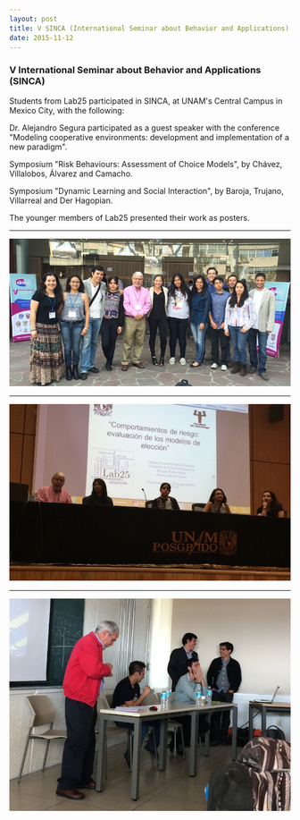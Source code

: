 ```yaml
---
layout: post
title: V SINCA (International Seminar about Behavior and Applications)
date: 2015-11-12
---
```


### V International Seminar about Behavior and Applications (SINCA)

Students from Lab25 participated in SINCA, at UNAM's Central Campus in Mexico City, with the following:

Dr. Alejandro Segura participated as a guest speaker with the conference "Modeling cooperative environments: development and implementation of a new paradigm". 

Symposium "Risk Behaviours: Assessment of Choice Models", by Chávez, Villalobos, Álvarez and Camacho.

Symposium "Dynamic Learning and Social Interaction", by Baroja, Trujano, Villarreal and Der Hagopian. 

The younger members of Lab25 presented their work as posters. 

----
![Alt text](/LabPictures/IMG_3731.jpg)

----
![Alt text](/LabPictures/IMG_3694.jpg)

----
![Alt text](/LabPictures/IMG_3683.jpg)


